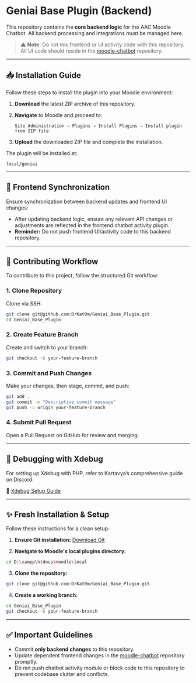 # Geniai Base Plugin (Backend)

This repository contains the **core backend logic** for the AAC Moodle Chatbot. All backend processing and integrations must be managed here.

> ⚠️ **Note:** Do not mix frontend or UI activity code with this repository. All UI code should reside in the [moodle-chatbot](https://github.com/jpo5417/moodle-chatbot) repository.

---

## 📥 Installation Guide

Follow these steps to install the plugin into your Moodle environment:

1. **Download** the latest ZIP archive of this repository.
2. **Navigate** to Moodle and proceed to:

   ```
   Site Administration → Plugins → Install Plugins → Install plugin from ZIP file
   ```
3. **Upload** the downloaded ZIP file and complete the installation.

The plugin will be installed at:

```
local/geniai
```

---

## 🔄 Frontend Synchronization

Ensure synchronization between backend updates and frontend UI changes:

* After updating backend logic, ensure any relevant API changes or adjustments are reflected in the frontend chatbot activity plugin.
* **Reminder:** Do not push frontend UI/activity code to this backend repository.

---

## 🚀 Contributing Workflow

To contribute to this project, follow the structured Git workflow:

### 1. Clone Repository

Clone via SSH:

```bash
git clone git@github.com:DrKat0m/Geniai_Base_Plugin.git
cd Geniai_Base_Plugin
```

### 2. Create Feature Branch

Create and switch to your branch:

```bash
git checkout -b your-feature-branch
```

### 3. Commit and Push Changes

Make your changes, then stage, commit, and push:

```bash
git add .
git commit -m "Descriptive commit message"
git push -u origin your-feature-branch
```

### 4. Submit Pull Request

Open a Pull Request on GitHub for review and merging.

---

## 🐞 Debugging with Xdebug

For setting up Xdebug with PHP, refer to Kartavya’s comprehensive guide on Discord:

🔗 [Xdebug Setup Guide](https://gist.github.com/DrKat0m/3221c4a31b821920085306184c0b290c.js)

---

## ✨ Fresh Installation & Setup

Follow these instructions for a clean setup:

1. **Ensure Git installation:** [Download Git](https://git-scm.com/downloads)

2. **Navigate to Moodle's local plugins directory:**

```bash
cd D:\xampp\htdocs\moodle\local
```

3. **Clone the repository:**

```bash
git clone git@github.com:DrKat0m/Geniai_Base_Plugin.git
```

4. **Create a working branch:**

```bash
cd Geniai_Base_Plugin
git checkout -b your-feature-branch
```

---

## ✅ Important Guidelines

* Commit **only backend changes** to this repository.
* Update dependent frontend changes in the [moodle-chatbot](https://github.com/jpo5417/moodle-chatbot) repository promptly.
* Do not push chatbot activity module or block code to this repository to prevent codebase clutter and conflicts.
